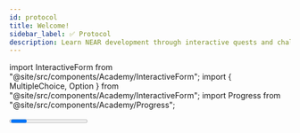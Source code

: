 ```yaml
---
id: protocol
title: Welcome!
sidebar_label: ✅ Protocol
description: Learn NEAR development through interactive quests and challenges designed to build your skills step by step.
---
```


import InteractiveForm from "@site/src/components/Academy/InteractiveForm";
import { MultipleChoice, Option } from "@site/src/components/Academy/InteractiveForm";
import Progress from "@site/src/components/Academy/Progress";


<Progress total={6} />


Welcome! We are excited for you to embark on your NEAR Quest journey. Let's start by learning the fundamentals!

---

## NEAR Protocol

In technical terms, NEAR is a [layer-one](https://coinmarketcap.com/academy/glossary/layer-1-blockchain), [sharded](https://near.org/blog/near-launches-nightshade-sharding-paving-the-way-for-mass-adoption), [proof-of-stake](https://en.wikipedia.org/wiki/Proof_of_stake) blockchain built with usability in mind.

[Layer-1](https://coinmarketcap.com/academy/glossary/layer-1-blockchain) means NEAR is the foundation that supports everything else built on it. It keeps all the transaction records safe and unchangeable which keeps the network secure and trustworthy.

[Sharded](https://near.org/blog/near-launches-nightshade-sharding-paving-the-way-for-mass-adoption) means the network is broken into pieces that work in parallel. This helps NEAR process transactions quickly and efficiently.

[Proof-of-stake](https://en.wikipedia.org/wiki/Proof_of_stake) uses less electricity compared with other blockchains which use proof-of-work. Users show they own NEAR tokens to help run the network. This makes it cheaper and lets more people use it.

---

## Lorem Ipsum

Lorem ipsum dolor sit amet, consectetur adipiscing elit. Donec feugiat tristique mi. Vivamus at neque vel tellus hendrerit consectetur. Sed velit odio, egestas vitae tellus volutpat, semper accumsan dui. Praesent ante augue, tempor et egestas a, mollis quis sem. Aliquam erat volutpat. Maecenas et erat efficitur, porta ligula at, condimentum ex. Etiam tempor venenatis nunc, sed placerat urna sollicitudin eget.

Ut orci nunc, semper eget tincidunt et, egestas ut ligula. Sed sit amet turpis risus. In elit augue, vestibulum nec nunc ut, porta luctus sapien. In rhoncus fringilla risus, ut aliquam tortor tincidunt ac. Phasellus varius, mauris hendrerit viverra sollicitudin, nunc justo maximus lectus, sed ultricies nunc turpis vel arcu. Sed quam nunc, vulputate sit amet suscipit id, commodo a mauris. Proin a arcu nec est pulvinar blandit nec vel libero. Fusce a ex rutrum, sollicitudin ligula vel, convallis erat. Vestibulum non maximus nunc. Donec ut ipsum nec nisl ullamcorper rutrum id vitae eros. Lorem ipsum dolor sit amet, consectetur adipiscing elit. Phasellus vitae arcu sit amet tellus sodales volutpat a sit amet libero. Donec efficitur neque cursus metus imperdiet dignissim. Proin fringilla sapien non felis dapibus, et molestie est eleifend. Mauris condimentum malesuada eros, vitae tincidunt lectus semper vehicula.

---

## Quiz

<InteractiveForm id="protocol-quiz">
    <MultipleChoice question="Which of the following best describes NEAR?">
        <Option> A. NEAR is a layer-one, sharded, proof-of-stake blockchain.</Option>
        <Option> B. NEAR is a layer-two, non-sharded, proof-of-work blockchain.</Option>
        <Option> C. NEAR is a layer-one, non-sharded, proof-of-stake blockchain.</Option>
        <Option correct> D. NEAR is a layer-two, sharded, proof-of-work blockchain.</Option>
    </MultipleChoice>
    <MultipleChoice question="What does 'layer-one' mean in the context of NEAR?">
        <Option correct> A. Sharding helps NEAR process transactions quickly and efficiently.</Option>
        <Option> B. Sharding makes NEAR less secure.</Option>
        <Option> C. Sharding increases the cost of using NEAR.</Option>
        <Option> D. Sharding is not used in NEAR.</Option>
    </MultipleChoice>
    <MultipleChoice question="How does proof-of-stake in NEAR compare to proof-of-work in terms of electricity usage?">
        <Option> A. Proof-of-stake uses more electricity than proof-of-work.</Option>
        <Option correct> B. Proof-of-stake uses less electricity than proof-of-work.</Option>
        <Option> C. Proof-of-stake and proof-of-work use the same amount of electricity.</Option>
        <Option> D. Proof-of-stake is not used in NEAR </Option>
    </MultipleChoice>
</InteractiveForm>
